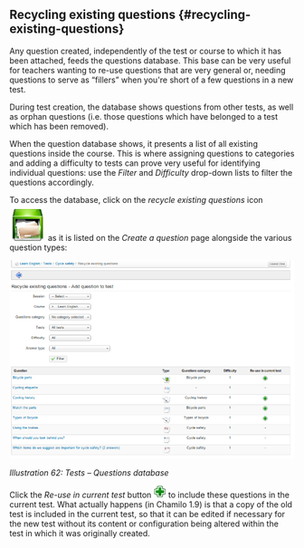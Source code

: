 ## Recycling existing questions {#recycling-existing-questions}

Any question created, independently of the test or course to which it has been attached, feeds the questions database. This base can be very useful for teachers wanting to re-use questions that are very general or, needing questions to serve as “fillers” when you&#039;re short of a few questions in a new test.

During test creation, the database shows questions from other tests, as well as orphan questions (i.e. those questions which have belonged to a test which has been removed).

When the question database shows, it presents a list of all existing questions inside the course. This is where assigning questions to categories and adding a difficulty to tests can prove very useful for identifying individual questions: use the _Filter_ and _Difficulty_ drop-down lists to filter the questions accordingly.

To access the database, click on the _recycle existing questions_ icon ![](../assets/graphics361.png) as it is listed on the _Create a question_ page alongside the various question types:

![](../assets/images56.png)

*Illustration 62: Tests – Questions database*

Click the _Re-use in current test_ button ![](../assets/graphics155.gif) to include these questions in the current test. What actually happens (in Chamilo 1.9) is that a copy of the old test is included in the current test, so that it can be edited if necessary for the new test without its content or configuration being altered within the test in which it was originally created.